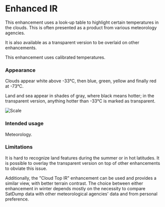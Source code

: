 # Enhanced IR

This enhancement uses a look-up table to highlight certain temperatures in the clouds. This is often presented as a product from various meteorology agencies.

It is also available as a transparent version to be overlaid on other enhancements.

This enhancement uses calibrated temperatures.

### Appearance

Clouds appear white above -33°C, then blue, green, yellow and finally red at -73°C. 

Land and sea appear in shades of gray, where black means hotter; in the transparent version, anything hotter than -33°C is marked as transparent.

![Scale](lut/cal/EnhancedIR.png)

### Intended usage

Meteorology.

### Limitations

It is hard to recognize land features during the summer or in hot latitudes. It is possible to overlay the transparent version on top of other enhancements to obviate this issue.

Additionally, the "Cloud Top IR" enhancement can be used and provides a similar view, with better terrain contrast. The choice between either enhancement in winter depends mostly on the necessity to compare SatDump data with other meteorological agencies' data and from personal preference.